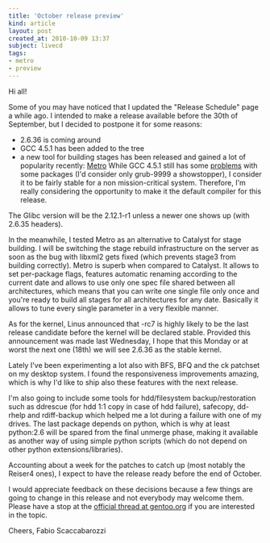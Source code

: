 ```yaml
---
title: 'October release preview'
kind: article
layout: post
created_at: 2010-10-09 13:37
subject: livecd
tags:
- metro
- preview
---
```

Hi all\!

Some of you may have noticed that I updated the \"Release Schedule\" page a while ago\.
I intended to make a release available before the 30th of September, but I decided to postpone it for some reasons\:

* 2\.6\.36 is coming around
* GCC 4\.5\.1 has been added to the tree
* a new tool for building stages has been released and gained a lot of popularity recently\: [Metro](http://www.funtoo.org/en/metro/tutorial/)
While GCC 4\.5\.1 still has some [problems](http://bugs.gentoo.org/show_bug.cgi?id=296658) with some packages \(I\'d consider only grub\-9999 a showstopper\), I consider it to be fairly stable for a non mission\-critical system\. Therefore, I\'m really considering the opportunity to make it the default compiler for this release\.

The Glibc version will be the 2\.12\.1\-r1 unless a newer one shows up \(with 2\.6\.35 headers\)\.

In the meanwhile, I tested Metro as an alternative to Catalyst for stage building\. I will be switching the stage rebuild infrastructure on the server as soon as the bug with libxml2 gets fixed \(which prevents stage3 from building correctly\)\. Metro is superb when compared to Catalyst\. It allows to set per\-package flags, features automatic renaming according to the current date and allows to use only one spec file shared between all architectures, which means that you can write one single file only once and you\'re ready to build all stages for all architectures for any date\. Basically it allows to tune every single parameter in a very flexible manner\.

As for the kernel, Linus announced that \-rc7 is highly likely to be the last release candidate before the kernel will be declared stable\. Provided this announcement was made last Wednesday, I hope that this Monday or at worst the next one \(18th\) we will see 2\.6\.36 as the stable kernel\.

Lately I\'ve been experimenting a lot also with BFS, BFQ and the ck patchset on my desktop system\. I found the responsiveness improvements amazing, which is why I\'d like to ship also these features with the next release\.

I\'m also going to include some tools for hdd/filesystem backup/restoration such as ddrescue \(for hdd 1\:1 copy in case of hdd failure\), safecopy, dd\-rhelp and rdiff\-backup which helped me a lot during a failure with one of my drives\. The last package depends on python, which is why at least python\:2\.6 will be spared from the final unmerge phase, making it available as another way of using simple python scripts \(which do not depend on other python extensions/libraries\)\.

Accounting about a week for the patches to catch up \(most notably the Reiser4 ones\), I expect to have the release ready before the end of October\.

I would appreciate feedback on these decisions because a few things are going to change in this release and not everybody may welcome them\. Please have a stop at the [official thread at gentoo\.org](http://forums.gentoo.org/viewtopic-t-841256.html) if you are interested in the topic\.

Cheers,
Fabio Scaccabarozzi
